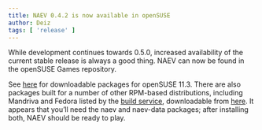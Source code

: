 ```yaml
---
title: NAEV 0.4.2 is now available in openSUSE
author: Deiz
tags: [ 'release' ]
---
```


While development continues towards 0.5.0, increased availability of the current stable release is always a good thing. NAEV can now be found in the openSUSE Games repository.

See [here](https://software.opensuse.org/search?q=naev&baseproject=openSUSE%3A11.3&lang=en&exclude_filter=home%3A&exclude_debug=true) for downloadable packages for openSUSE 11.3. There are also packages built for a number of other RPM-based distributions, including Mandriva and Fedora listed by the [build service](https://build.opensuse.org/package/show/games/naev), downloadable from [here](https://software.opensuse.org/search?q=naev&baseproject=ALL&lang=en&exclude_filter=home%3A&exclude_debug=true). It appears that you’ll need the naev and naev-data packages; after installing both, NAEV should be ready to play.
